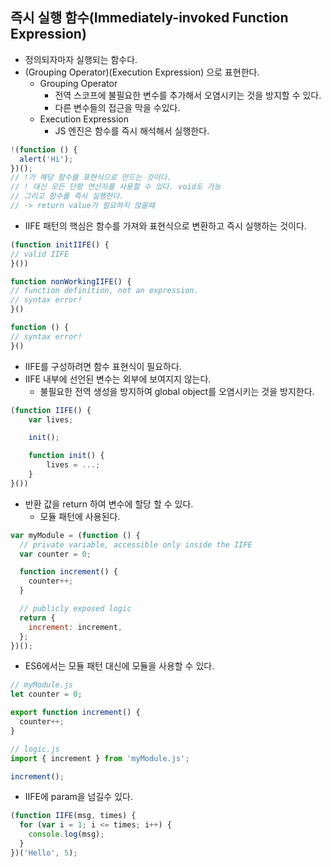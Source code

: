 ## 즉시 실행 함수(Immediately-invoked Function Expression)

- 정의되자마자 실행되는 함수다.
- (Grouping Operator)(Execution Expression) 으로 표현한다.
  - Grouping Operator
    - 전역 스코프에 불필요한 변수를 추가해서 오염시키는 것을 방지할 수 있다.
    - 다른 변수들의 접근을 막을 수있다.
  - Execution Expression
    - JS 엔진은 함수를 즉시 해석해서 실행한다.

```js
!(function () {
  alert('Hi');
})();
// !가 해당 함수를 표현식으로 만드는 것이다.
// ! 대신 모든 단항 연산자를 사용할 수 있다. void도 가능
// 그리고 함수를 즉시 실행한다.
// -> return value가 필요하지 않을때
```

- IIFE 패턴의 핵심은 함수를 가져와 표현식으로 변환하고 즉시 실행하는 것이다.

```js
(function initIIFE() {
// valid IIFE
}())

function nonWorkingIIFE() {
// function definition, not an expression.
// syntax error!
}()

function () {
// syntax error!
}()
```

- IIFE를 구성하려면 함수 표현식이 필요하다.
- IIFE 내부에 선언된 변수는 외부에 보여지지 않는다.
  - 불필요한 전역 생성을 방지하여 global object를 오염시키는 것을 방지한다.

```js
(function IIFE() {
	var lives;

	init();

	function init() {
		lives = ...;
	}
}())
```

- 반환 값을 return 하여 변수에 할당 할 수 있다.
  - 모듈 패턴에 사용된다.

```js
var myModule = (function () {
  // private variable, accessible only inside the IIFE
  var counter = 0;

  function increment() {
    counter++;
  }

  // publicly exposed logic
  return {
    increment: increment,
  };
})();
```

- ES6에서는 모듈 패턴 대신에 모듈을 사용할 수 있다.

```js
// myModule.js
let counter = 0;

export function increment() {
  counter++;
}

// logic.js
import { increment } from 'myModule.js';

increment();
```

- IIFE에 param을 넘길수 있다.

```js
(function IIFE(msg, times) {
  for (var i = 1; i <= times; i++) {
    console.log(msg);
  }
})('Hello', 5);
```
